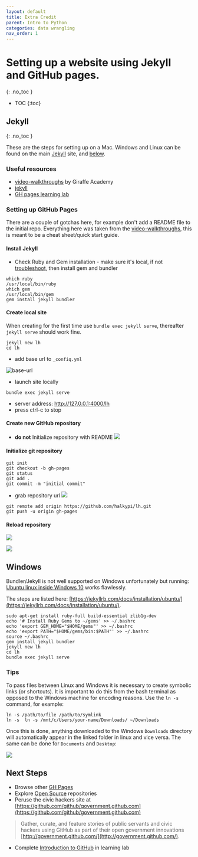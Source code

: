 ```yaml
---
layout: default
title: Extra Credit 
parent: Intro to Python
categories: data wrangling
nav_order: 1
---
```

# Setting up a website using Jekyll and GitHub pages. 
{: .no_toc }

* TOC
{:toc}
## Jekyll
{: .no_toc }

These are the steps for setting up on a Mac.  Windows and Linux can be found on the main [Jekyll](https://jekyllrb.com/docs/installation/) site, and [below](#windows).  

### Useful resources

*    [video-walkthroughs](https://jekyllrb.com/tutorials/video-walkthroughs/) by Giraffe Academy
*    [jekyll](https://github.com/jekyll/jekyll)
*    [GH pages learning lab](https://lab.github.com/githubtraining/github-pages)

### Setting up GitHub Pages

There are a couple of gotchas here, for example don't add a README file to the initial repo.  Everything here was taken from the [video-walkthroughs](https://jekyllrb.com/tutorials/video-walkthroughs/), this is meant to be a cheat sheet/quick start guide.

#### Install Jekyll

*    Check Ruby and Gem installation - make sure it's local, if not [troubleshoot](https://jekyllrb.com/docs/troubleshooting/), then install gem and bundler
```
which ruby
/usr/local/bin/ruby
which gem
/usr/local/bin/gem
gem install jekyll bundler
```

#### Create local site
When creating for the first time use `bundle exec jekyll serve`, thereafter `jekyll serve` should work fine.

```
jekyll new lh
cd lh
```

*    add base url to `_confiq.yml`

![base-url](/lh/assets/images/base-url.png?raw=true)

*   launch site locally
```
bundle exec jekyll serve
```
*    server address: http://127.0.0.1:4000/lh
*    press ctrl-c to stop

#### Create new GitHub repository

*    **do not** Initialize repository with README
![](/lh/assets/images/new-repository.png?raw=true)

#### Initialize git repository

```
git init
git checkout -b gh-pages
git status
git add .
git commit -m "initial commit"
```
*    grab repository url
![](/lh/assets/images/initial-commit.png?raw=true)

```
git remote add origin https://github.com/halkypi/lh.git
git push -u origin gh-pages
```
#### Reload repository

![](/lh/assets/images/initial-commit-reload.png?raw=true)

![](/lh/assets/images/published-at.png?raw=true)

## Windows
Bundler/Jekyll is not well supported on Windows unfortunately but running: [Ubuntu linux inside Windows 10](https://tutorials.ubuntu.com/tutorial/tutorial-ubuntu-on-windows#0) works flawlessly.

The steps are listed here:  [https://jekyllrb.com/docs/installation/ubuntu/](https://jekyllrb.com/docs/installation/ubuntu/).  

```
sudo apt-get install ruby-full build-essential zlib1g-dev
echo '# Install Ruby Gems to ~/gems' >> ~/.bashrc
echo 'export GEM_HOME="$HOME/gems"' >> ~/.bashrc
echo 'export PATH="$HOME/gems/bin:$PATH"' >> ~/.bashrc
source ~/.bashrc
gem install jekyll bundler
jekyll new lh
cd lh
bundle exec jekyll serve
```
### Tips

To pass files between Linux and Windows it is necessary to create symbolic links (or shortcuts).  It is important to do this from the bash terminal as opposed to the Windows machine for encoding reasons.  Use the `ln -s` command, for example:

```
ln -s /path/to/file /path/to/symlink
ln -s  ln -s /mnt/c/Users/your-name/Downloads/ ~/Downloads
```

Once this is done, anything downloaded to the Windows `Downloads` directory will automatically appear in the linked folder in linux and vice versa.  The same can be done for `Documents` and `Desktop`:

![](/lh/assets/images/sym-links.png?raw=true)

## Next Steps
*    Browse other [GH Pages](https://github.com/collections/github-pages-examples)
*    Explore [Open Source](https://github.com/explore) repositories
*    Peruse the civic hackers site at [https://github.com/github/government.github.com](https://github.com/github/government.github.com)

> Gather, curate, and feature stories of public servants and civic hackers using GitHub as part of their open government innovations [http://government.github.com/](http://government.github.com/).

*    Complete [Introduction to GitHub](https://lab.github.com/githubtraining/introduction-to-github) in learning lab

